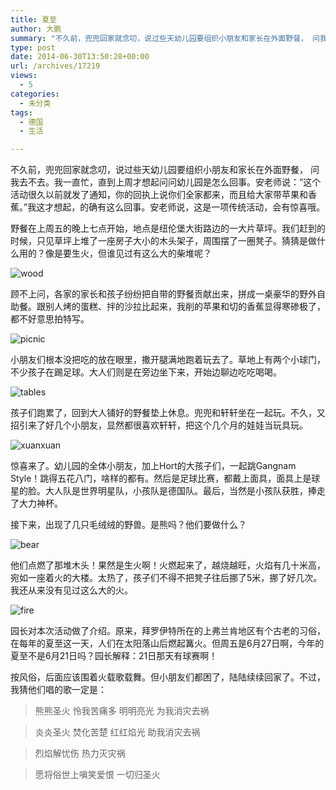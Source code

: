 ```yaml
---
title: 夏至
author: 大鹏
summary: "不久前，兜兜回家就念叨，说过些天幼儿园要组织小朋友和家长在外面野餐， 问我去不去。我一直忙，直到上周才想起问问幼儿园是怎么回事。安老师说：“这个活动很久以前就发了通知，你的回执上说你们全家都来，而且给大家带苹果和香蕉。”我这才想起，的确有这么回事。安老师说，这是一项传统活动，会有惊喜哦。"
type: post
date: 2014-06-30T13:50:28+00:00
url: /archives/17219
views:
  - 5
categories:
  - 未分类
tags:
  - 德国
  - 生活

---
```

不久前，兜兜回家就念叨，说过些天幼儿园要组织小朋友和家长在外面野餐， 问我去不去。我一直忙，直到上周才想起问问幼儿园是怎么回事。安老师说：“这个活动很久以前就发了通知，你的回执上说你们全家都来，而且给大家带苹果和香蕉。”我这才想起，的确有这么回事。安老师说，这是一项传统活动，会有惊喜哦。

野餐在上周五的晚上七点开始，地点是纽伦堡大街路边的一大片草坪。我们赶到的时候，只见草坪上堆了一座房子大小的木头架子，周围摆了一圈凳子。猜猜是做什么用的？像是要生火，但谁见过有这么大的柴堆呢？

![wood][1]

顾不上问，各家的家长和孩子纷纷把自带的野餐贡献出来，拼成一桌豪华的野外自助餐。跟别人烤的蛋糕、拌的沙拉比起来，我削的苹果和切的香蕉显得寒碜极了，都不好意思拍特写。

![picnic][2]

小朋友们根本没把吃的放在眼里，撒开腿满地跑着玩去了。草地上有两个小球门，不少孩子在踢足球。大人们则是在旁边坐下来，开始边聊边吃吃喝喝。

![tables][3]

孩子们跑累了，回到大人铺好的野餐垫上休息。兜兜和轩轩坐在一起玩。不久，又招引来了好几个小朋友，显然都很喜欢轩轩，把这个几个月的娃娃当玩具玩。

![xuanxuan][4]

惊喜来了。幼儿园的全体小朋友，加上Hort的大孩子们，一起跳Gangnam Style！跳得五花八门，啥样的都有。然后是足球比赛，都戴上面具，面具上是球星的脸。大人队是世界明星队，小孩队是德国队。最后，当然是小孩队获胜，捧走了大力神杯。

接下来，出现了几只毛绒绒的野兽。是熊吗？他们要做什么？

![bear][5]

他们点燃了那堆木头！果然是生火啊！火燃起来了，越烧越旺，火焰有几十米高，宛如一座着火的大楼。太热了，孩子们不得不把凳子往后挪了5米，挪了好几次。我还从来没有见过这么大的火。

![fire][6]

园长对本次活动做了介绍。原来，拜罗伊特所在的上弗兰肯地区有个古老的习俗，在每年的夏至这一天，人们在太阳落山后燃起篝火。但周五是6月27日啊，今年的夏至不是6月21日吗？园长解释：21日那天有球赛啊！

按风俗，后面应该围着火载歌载舞。但小朋友们都困了，陆陆续续回家了。不过，我猜他们唱的歌一定是：

> 熊熊圣火 怜我苦痛多 明明亮光 为我消灾去祸
    
> 炎炎圣火 焚化苦楚 红红焰光 助我消灾去祸
    
> 烈焰解忧伤 热力灭灾祸
    
> 愿将俗世上嗔笑爱恨 一切归圣火

 [1]: https://gwkpxq.bl3302.livefilestore.com/y2potFtgnT-d33mLrMLPV2fUSAn1762qGstRaiF_2xVwCVK99YdvB9Ry9N8RcR7KpYetswQo5UO8veXTIahB7_dr7N_w5AGeSdy8j7ZtwUKXo8/2014-06-30_summer6.jpg
 [2]: https://gwkpxq.blu.livefilestore.com/y2pNEpF4dl8WQyaBd0bjsVzHvxWBRrsMTxPH4qlnVfvJQFck41uT3gWfTk4KhrSVfJTgRmcYCQjuLlzJPzpFaqucqe4ggDJkb9amzS7GqcsOvw/2014-06-30_summer5.jpg
 [3]: https://gwkpxq.bl3301.livefilestore.com/y2pFB9z-srDSv2kKt-u4lnX3imczDgnmCI56maVud-s2ak8MPN0iJQarktinwbtTH-EAXevR_wyqD8GwYPncW1_TZJIuA6p9d40rSXA8uF46Fk/2014-06-30_summer4.jpg
 [4]: https://gwkpxq.bl3301.livefilestore.com/y2pRxFqgaJZ2Vr5TQbDYh2vhCRJ6Nfa44V3FsvcI9x5WFv2xsyU_bpJjwN6Fk-yAVkKyvkhuP7biILAn9hzl-zqQ3QhalJXOi1nkzFk0n9dnCg/2014-06-30_summer2.jpg
 [5]: https://gwkpxq.bl3301.livefilestore.com/y2pHWwYcGg75e_-tGDx6NQn3K4w-QYTotKA8KTRhF95Zvq-_3cDPa8M0YlPfCwS4V8vSZvCwN-AXYspWLThujEsY2pSJ5Rh3neDYWJnj1wjINo/2014-06-30_summer1.jpg
 [6]: https://gwkpxq.bl3302.livefilestore.com/y2ppBeK1x4mgvurRtRFItzapAQD0s7nJZCbWxgZYYpN6WaYPx6KZ3kSijIi1sDk5y-JYwXM24w_EAbM8sc3kUBulhxfDZ2nQFQSGhTgxnZ_yOg/2014-06-30_summer3.jpg
